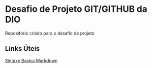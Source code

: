 # Desafio de Projeto GIT/GITHUB da DIO
Repositório criado para o desafio de projeto
## Links Úteis
[Sintaxe Basica Markdown](https://www.markdownguide.org/basic-syntax/)
